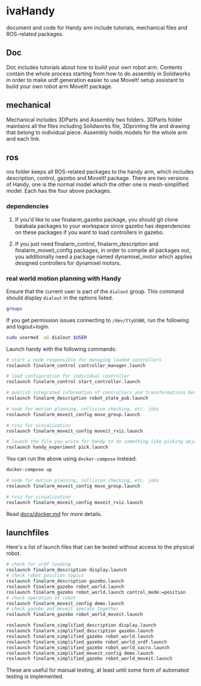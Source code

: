 # ivaHandy

document and code for Handy arm include tutorials, mechanical files and ROS-related packages.

## Doc

Doc includes tutorials about how to build your own robot arm. Contents contain the whole process starting from
how to do assembly in Solidworks in order to make urdf generation easier to use MoveIt! setup assistant to build
your own robot arm MoveIt! package.

## mechanical

Mechanical includes 3DParts and Assembly two folders. 3DParts folder maintains all the files including Solidworks file,
3Dprinting file and drawing that belong to individual piece. Assembly holds models for the whole arm and each link.

## ros

ros folder keeps all ROS-related packages to the handy arm, which includes description, control, gazebo and MoveIt! package.
There are two versions of Handy, one is the normal model which the other one is mesh-simplified model. Each has the four above packages.

### dependencies

1. If you'd like to use finalarm_gazebo package, you should git clone balabala packages to your workspace since gazebo has dependencies on these packages if you want to load controllers in gazebo.

2. If you just need finalarm_control, finalarm_description and finalarm_moveit_config packages, in order to compile all packages out, you additionally need a package named dynamixel_motor which applies designed controllers for dynamixel motors.

### real world motion planning with Handy

Ensure that the current user is part of the `dialout` group. This command should display ```dialout``` in the options listed.
```bash
groups
```


If you get permission issues connecting to `/dev/ttyUSB0`, run the following and logout+login.

```bash
sudo usermod -aG dialout $USER
```

Launch handy with the following commands:

```bash
# start a node responsible for managing loaded controllers
roslaunch finalarm_control controller_manager.launch

# load configuration for individual controller
roslaunch finalarm_control start_controller.launch

# publish integrated information of controllers and transformations between links
roslaunch finalarm_description robot_state_pub.launch

# node for motion planning, collision checking, etc. jobs
roslaunch finalarm_moveit_config move_group.launch

# rviz for visualization
roslaunch finalarm_moveit_config moveit_rviz.launch

# launch the file you write for Handy to do something like picking object
roslaunch handy_experiment pick.launch
```

You can run the above using `docker-compose` instead:

```bash
docker-compose up

# node for motion planning, collision checking, etc. jobs
roslaunch finalarm_moveit_config move_group.launch

# rviz for visualization
roslaunch finalarm_moveit_config moveit_rviz.launch
```

Read [docs/docker.md](docs/docker.md) for more details.

## launchfiles

Here's a list of launch files that can be tested without access to the physical robot.

```bash
# check for urdf loading
roslaunch finalarm_description display.launch
# check robot position topics
roslaunch finalarm_description gazebo.launch
roslaunch finalarm_gazebo robot_world.launch
roslaunch finalarm_gazebo robot_world.launch control_mode:=position
# check operation of robot
roslaunch finalarm_moveit_config demo.launch
# check gazebo and moveit operate together
roslaunch finalarm_gazebo robot_world_moveit.launch

roslaunch finalarm_simplified_description display.launch
roslaunch finalarm_simplified_description gazebo.launch
roslaunch finalarm_simplified_gazebo robot_world.launch
roslaunch finalarm_simplified_gazebo robot_world_urdf.launch
roslaunch finalarm_simplified_gazebo robot_world_xacro.launch
roslaunch finalarm_simplified_moveit_config demo.launch
roslaunch finalarm_simplified_gazebo robot_world_moveit.launch
```

These are useful for manual testing, at least until some form of automated testing is implemented.
